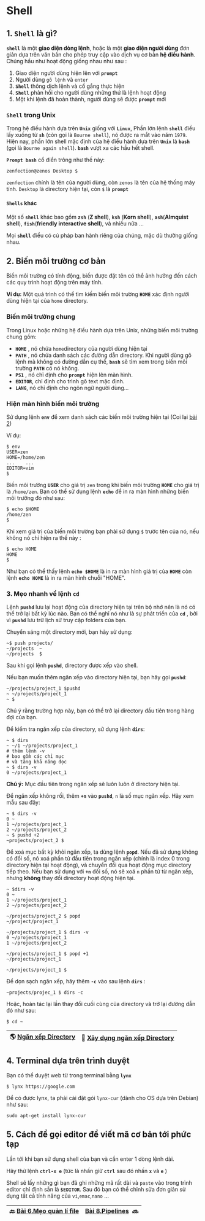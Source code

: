 # Shell

## 1. `Shell` là gì?

**`shell`** là một **giao diện dòng lệnh**, hoặc là một **giao diện người dùng** đơn giản dựa trên văn bản cho phép truy cập vào dịch vụ cơ bản **hệ điều hành**. Chúng hầu như hoạt động giống nhau như sau : 

1. Giao diện người dùng hiện lên với **`prompt`**
2. Người dùng `gõ lệnh` và `enter`
3. **`Shell`** thông dịch lệnh và cố gắng thực hiện 
4. **`Shell`** phản hồi cho người dùng những thứ là lệnh hoạt động
5. Một khi lệnh đã hoàn thành, người dùng sẽ được **`prompt`** mới

### `Shell` trong Unix

Trong hệ điều hành dựa trên **`Unix`** giống với **`Linux`**, Phần lớn lệnh **`shell`** điều lấy xuống từ **`sh`** (còn gọi là `Bourne shell`), nó được ra mắt vào năm `1979`. Hiện nay, phần lớn shell mặc định của hệ điều hành dựa trên **`Unix`** là **`bash`** (gọi là `Bourne again shell`). **`bash`** vượt xa các hầu hết shell.

**`Prompt bash`** cổ điển trông như thế này:

```shell
zenfection@zenos Desktop $
```

`zenfection` chính là tên của người dùng, còn `zenos` là tên của hệ thống máy tính. `Desktop` là directory hiện tại, còn `$` là **`prompt`**

#### `Shells` khác

Một số **`shell`** khác bao gồm **`zsh`** (**Z shell**), **`ksh`** (**Korn shell**), **`ash`**(**Almquist shell**), **`fish`**(**friendly interactive shell**), và nhiều nữa ...

Mọi **`shell`** điều có cú pháp ban hành riêng của chúng, mặc dù thường giống nhau.

## 2. Biến môi trường cơ bản

Biến môi trường có tính động, biến được đặt tên có thể ảnh hưởng đến cách các quy trình hoạt động trên máy tính.

**Ví dụ:** Một quá trình có thể tìm kiếm biến môi trường **`HOME`** xác định người dùng hiện tại của `home` directory.

### Biến môi trường chung

Trong Linux hoặc những hệ điều hành dựa trên Unix, những biến môi trường chung gồm: 

- **`HOME`** , nó chứa `home`directory của người dùng hiện tại
- **`PATH`** , nó chứa danh sách các đường dẫn directory. Khi người dùng gõ lệnh mà không có đường dẫn cụ thể, **`bash`** sẽ tìm xem trong biến môi trường **`PATH`** có nó không.
- **`PS1`** , nó chỉ định cho **`prompt`** hiện lên màn hình.
- **`EDITOR`**, chỉ định cho trình gõ text mặc định.
- **`LANG`**, nó chỉ định cho ngôn ngữ người dùng...

### Hiện màn hình biến môi trường

Sử dụng lệnh **`env`** để xem danh sách các biến môi trường hiện tại (Coi lại [bài 2](https://github.com/Zenfection/Linux-for-babies/blob/master/Người%20dùng%20và%20quản%20lí%20file/2.Biến%20môi%20trường.md))

Ví dụ:

```shell
$ env
USER=zen
HOME=/home/zen
...    ...
EDITOR=vim
$
```

Biến môi trường **`USER`** cho giá trị `zen` trong khi biến môi trường **`HOME`** cho giá trị là ``/home/zen``. Bạn có thể sử dụng lệnh **`echo`** để in ra màn hình những biến môi trường đó như sau:

```shell
$ echo $HOME
/home/zen
$
```

Khi xem giá trị của biến môi trường bạn phải sử dụng `$` trước tên của nó, nếu không nó chỉ hiện ra thế này : 

```shell
$ echo HOME
HOME
$
```

Như bạn có thể thấy lệnh **`echo $HOME`** là in ra màn hình giá trị của **`HOME`** còn lệnh **`echo HOME`** là in ra màn hình chuỗi "HOME".

### 3. Mẹo nhanh về lệnh `cd`

Lệnh **`pushd`** lưu lại hoạt động của directory hiện tại trên bộ nhớ nên là nó có thể trở lại bất kỳ lúc nào. Bạn có thể nghĩ nó như là sự phát triển của **`cd`** , bởi vì **`pushd`** lưu trữ lịch sử truy cập folders của bạn.

Chuyển sáng một directory mới, bạn hãy sử dụng:

```shell
~$ push projects/
~/projects  ~
~/projects  $
```

Sau khi gọi lệnh **`pushd`**, directory được xếp vào shell.

Nếu bạn muốn thêm ngăn xếp vào directory hiện tại, bạn hãy gọi **`pushd`**:

```shell
~/projects/project_1 $pushd
~ ~/projects/project_1
~ $
```

Chú ý rằng trường hợp này, bạn có thể trở lại directory đầu tiên trong hàng đợi của bạn.

Để kiểm tra ngăn xếp của directory, sử dụng lệnh **`dirs`**:

```shell
~ $ dirs
~ ~/1 ~/projects/project_1
# thêm lệnh -v
# bao gồm các chỉ mục
# và tăng khả năng đọc
~ $ dirs -v
0 ~/projects/project_1
```

**Chú ý:** Mục đầu tiên trong ngăn xếp sẽ luôn luôn ở directory hiện tại.

Để ngăn xếp không rối, thêm **`+n`** vào **`pushd`**, `n` là số mục ngăn xếp. Hãy xem mẫu sau đây:

```shell
~ $ dirs -v
0 ~
1 ~/projects/project_1
2 ~/projects/project_2
~ $ pushd +2
~projects/project_2 $
```

Để xoá mục bất kỳ khỏi ngăn xếp, ta dùng lệnh **`popd`**. Nếu đã sử dụng không có đối số, nó xoá phần tử đầu tiên trong ngăn xếp (chính là index 0 trong directory hiện tại hoạt động), và chuyển đổi qua hoạt động mục directory tiếp theo. Nếu bạn sử dụng với **`+n`**  đối số, nó sẽ xoá `n` phần tử từ ngăn xếp, nhưng **không** thay đổi directory hoạt động hiện tại.

```shell
~ $dirs -v
0 ~
1 ~/projects/project_1
2 ~/projects/project_2

~/projects/project_2 $ popd
~/project/project_1

~/projects/project_1 $ dirs -v
0 ~/projects/project_1
1 ~/projects/project_2

~/projects/project_1 $ popd +1
~/projects/project_1

~/projects/project_1 $ 
```

Để dọn sạch ngăn xếp, hãy thêm **`-c`** vào sau lệnh **`dirs`** :

```shell
~projects/projec_1 $ dirs -c
```

Hoặc, hoàn tác lại lần thay đổi cuối cùng của directory và trở lại đường dẫn đó như sau:

```shell
$ cd ~
```

| 🌎 [Ngăn xếp Directory](https://www.gnu.org/software/bash/manual/html_node/The-Directory-Stack.html) | 📱 [Xây dụng ngăn xếp Directory](https://www.gnu.org/software/bash/manual/html_node/Directory-Stack-Builtins.html#Directory-Stack-Builtins) |
| ---------------------------------------------------------------------------------------------------- | ------------------------------------------------------------------------------------------------------------------------------------------- |

## 4. Terminal dựa trên trình duyệt

Bạn có thể duyệt web từ trong terminal bằng  **`lynx`**

```shell
$ lynx https://google.com
```

Để có được lynx, ta phải cài đặt gói `lynx-cur` (dành cho OS dựa trên Debian) như sau:

```shell
sudo apt-get install lynx-cur
```

## 5. Cách để gọi editor để viết mã cơ bản tới phức tạp

Lần tới khi bạn sử dụng shell của bạn và cần enter 1 dòng lệnh dài.

Hãy thử lệnh **`ctrl-x e`** (tức là nhấn giữ **`ctrl`** sau đó nhấn **`x`** và **`e`** )

Shell sẽ lấy những gì bạn đã ghi những mã rất dài và `paste` vào trong trình editor chỉ định sẵn là **`$EDITOR`**. Sau đó bạn có thể chỉnh sửa đơn giản sử dụng tất cả tính năng  của `vi`,`emac`,`nano` ...

| 🔙 [Bài 6.Mẹo quản lí file](https://github.com/Zenfection/Linux-for-babies/blob/master/USER%20%26%20FILE%20MANAGEMENT/6.File%20Management%20Tips.md) | [Bài 8.Pipelines](https://github.com/Zenfection/Linux-for-babies/blob/master/USER%20%26%20FILE%20MANAGEMENT/8.Pipelines.md)  🔜 |
| ---------------------------------------------------------------------------------------------------------------------------------------------------- | ------------------------------------------------------------------------------------------------------------------------------- |
